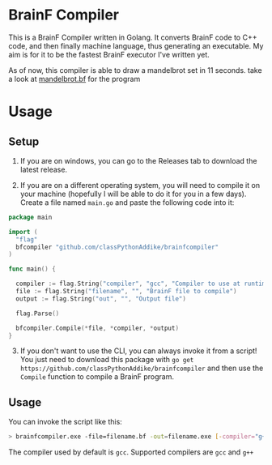 # BrainF Compiler

This is a BrainF Compiler written in Golang. It converts BrainF code to C++ code, and then finally machine language, thus generating an executable. My aim is for it to be the fastest BrainF executor I've written yet.

As of now, this compiler is able to draw a mandelbrot set in 11 seconds. take a look at [mandelbrot.bf](/mandelbrot.bf) for the program

# Usage

## Setup

1. If you are on windows, you can go to the Releases tab to download the latest release.

2. If you are on a different operating system, you will need to compile it on your machine (hopefully I will be able to do it for you in a few days). Create a file named `main.go` and paste the following code into it:
```go
package main

import (
  "flag"
  bfcompiler "github.com/classPythonAddike/brainfcompiler"
)

func main() {

  compiler := flag.String("compiler", "gcc", "Compiler to use at runtime")
  file := flag.String("filename", "", "BrainF file to compile")
  output := flag.String("out", "", "Output file")

  flag.Parse()

  bfcompiler.Compile(*file, *compiler, *output)
}
```

3. If you don't want to use the CLI, you can always invoke it from a script! You just need to download this package with `go get https://github.com/classPythonAddike/brainfcompiler` and then use the `Compile` function to compile a BrainF program.

## Usage

You can invoke the script like this:
```sh
> brainfcompiler.exe -file=filename.bf -out=filename.exe [-compiler="g++"]
```
The compiler used by default is `gcc`. Supported compilers are `gcc` and `g++`
